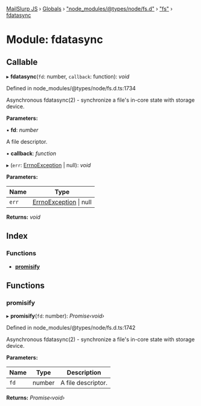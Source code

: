 [MailSlurp JS](../README.md) › [Globals](../globals.md) › ["node_modules/@types/node/fs.d"](_node_modules__types_node_fs_d_.md) › ["fs"](_node_modules__types_node_fs_d_._fs_.md) › [fdatasync](_node_modules__types_node_fs_d_._fs_.fdatasync.md)

# Module: fdatasync

## Callable

▸ **fdatasync**(`fd`: number, `callback`: function): *void*

Defined in node_modules/@types/node/fs.d.ts:1734

Asynchronous fdatasync(2) - synchronize a file's in-core state with storage device.

**Parameters:**

▪ **fd**: *number*

A file descriptor.

▪ **callback**: *function*

▸ (`err`: [ErrnoException](../interfaces/_node_modules__types_node_globals_d_.nodejs.errnoexception.md) | null): *void*

**Parameters:**

Name | Type |
------ | ------ |
`err` | [ErrnoException](../interfaces/_node_modules__types_node_globals_d_.nodejs.errnoexception.md) &#124; null |

**Returns:** *void*

## Index

### Functions

* [__promisify__](_node_modules__types_node_fs_d_._fs_.fdatasync.md#__promisify__)

## Functions

###  __promisify__

▸ **__promisify__**(`fd`: number): *Promise‹void›*

Defined in node_modules/@types/node/fs.d.ts:1742

Asynchronous fdatasync(2) - synchronize a file's in-core state with storage device.

**Parameters:**

Name | Type | Description |
------ | ------ | ------ |
`fd` | number | A file descriptor.  |

**Returns:** *Promise‹void›*
